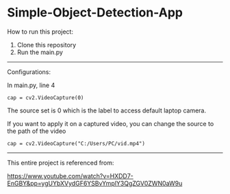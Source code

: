 # Simple-Object-Detection-App


How to run this project:
1. Clone this repository
2. Run the main.py


-------------------------
Configurations:

In main.py, line 4
   ```
   cap = cv2.VideoCapture(0) 
   ```

The source set is 0 which is the label to access default laptop camera. 

If you want to apply it on a captured video, you can change the source to the path of the video
   ```
   cap = cv2.VideoCapture("C:/Users/PC/vid.mp4") 
   ```

------------------------
This entire project is referenced from:

https://www.youtube.com/watch?v=HXDD7-EnGBY&pp=ygUYbXVydGF6YSBvYmplY3QgZGV0ZWN0aW9u

